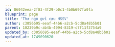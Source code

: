 ```yaml
---
id: 86042eea-2f83-4f29-b0c1-4b0b697fa0fa
blueprint: page
title: 'Thư ngỏ gửi cựu HSSV'
author: c3056695-eeaf-44b6-a2cb-5cd8a48b5b01
parent: 10239b9c-ab4b-4994-8319-c7f11f3754a9
updated_by: c3056695-eeaf-44b6-a2cb-5cd8a48b5b01
updated_at: 1749090620
---
```


